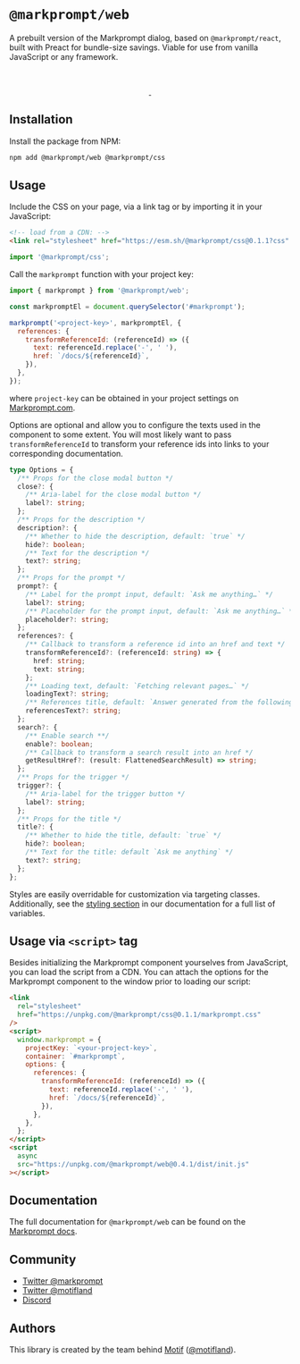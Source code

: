 # `@markprompt/web`

A prebuilt version of the Markprompt dialog, based on `@markprompt/react`, built with Preact for bundle-size savings. Viable for use from vanilla JavaScript or any framework.

<br />
<p align="center">
  <a aria-label="NPM version" href="https://www.npmjs.com/package/markprompt">
    <img alt="" src="https://badgen.net/npm/v/markprompt">
  </a>
  <a aria-label="License" href="https://github.com/motifland/markprompt/blob/main/LICENSE">
    <img alt="" src="https://badgen.net/npm/license/markprompt">
  </a>
</p>

## Installation

Install the package from NPM:

```sh
npm add @markprompt/web @markprompt/css
```

## Usage

Include the CSS on your page, via a link tag or by importing it in your JavaScript:

```html
<!-- load from a CDN: -->
<link rel="stylesheet" href="https://esm.sh/@markprompt/css@0.1.1?css" />
```

```js
import '@markprompt/css';
```

Call the `markprompt` function with your project key:

```js
import { markprompt } from '@markprompt/web';

const markpromptEl = document.querySelector('#markprompt');

markprompt('<project-key>', markpromptEl, {
  references: {
    transformReferenceId: (referenceId) => ({
      text: referenceId.replace('-', ' '),
      href: `/docs/${referenceId}`,
    }),
  },
});
```

where `project-key` can be obtained in your project settings on [Markprompt.com](https://markprompt.com/).

Options are optional and allow you to configure the texts used in the component to some extent. You will most likely want to pass `transformReferenceId` to transform your reference ids into links to your corresponding documentation.

```ts
type Options = {
  /** Props for the close modal button */
  close?: {
    /** Aria-label for the close modal button */
    label?: string;
  };
  /** Props for the description */
  description?: {
    /** Whether to hide the description, default: `true` */
    hide?: boolean;
    /** Text for the description */
    text?: string;
  };
  /** Props for the prompt */
  prompt?: {
    /** Label for the prompt input, default: `Ask me anything…` */
    label?: string;
    /** Placeholder for the prompt input, default: `Ask me anything…` */
    placeholder?: string;
  };
  references?: {
    /** Callback to transform a reference id into an href and text */
    transformReferenceId?: (referenceId: string) => {
      href: string;
      text: string;
    };
    /** Loading text, default: `Fetching relevant pages…` */
    loadingText?: string;
    /** References title, default: `Answer generated from the following sources:` */
    referencesText?: string;
  };
  search?: {
    /** Enable search **/
    enable?: boolean;
    /** Callback to transform a search result into an href */
    getResultHref?: (result: FlattenedSearchResult) => string;
  };
  /** Props for the trigger */
  trigger?: {
    /** Aria-label for the trigger button */
    label?: string;
  };
  /** Props for the title */
  title?: {
    /** Whether to hide the title, default: `true` */
    hide?: boolean;
    /** Text for the title: default `Ask me anything` */
    text?: string;
  };
};
```

Styles are easily overridable for customization via targeting classes. Additionally, see the [styling section](https://markprompt.com/docs#styling) in our documentation for a full list of variables.

## Usage via `<script>` tag

Besides initializing the Markprompt component yourselves from JavaScript, you can load the script from a CDN. You can attach the options for the Markprompt component to the window prior to loading our script:

```html
<link
  rel="stylesheet"
  href="https://unpkg.com/@markprompt/css@0.1.1/markprompt.css"
/>
<script>
  window.markprompt = {
    projectKey: `<your-project-key>`,
    container: `#markprompt`,
    options: {
      references: {
        transformReferenceId: (referenceId) => ({
          text: referenceId.replace('-', ' '),
          href: `/docs/${referenceId}`,
        }),
      },
    },
  };
</script>
<script
  async
  src="https://unpkg.com/@markprompt/web@0.4.1/dist/init.js"
></script>
```

## Documentation

The full documentation for `@markprompt/web` can be found on the [Markprompt docs](https://markprompt.com/docs#%40markprompt%2Fweb).

## Community

- [Twitter @markprompt](https://twitter.com/markprompt)
- [Twitter @motifland](https://twitter.com/motifland)
- [Discord](https://discord.gg/MBMh4apz6X)

## Authors

This library is created by the team behind [Motif](https://motif.land)
([@motifland](https://twitter.com/motifland)).
